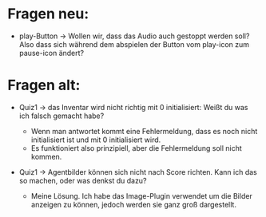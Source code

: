 # Fragen neu:
- play-Button -> Wollen wir, dass das Audio auch gestoppt werden soll? Also dass sich während dem abspielen der Button vom play-icon zum pause-icon ändert?

# Fragen alt:
-  Quiz1 -> das Inventar wird nicht richtig mit 0 initialisiert: Weißt du was ich falsch gemacht habe?
   -  Wenn man antwortet kommt eine Fehlermeldung, dass es noch nicht initialisiert ist und mit 0 initialisiert wird.
   -  Es funktioniert also prinzipiell, aber die Fehlermeldung soll nicht kommen.
   
-  Quiz1 -> Agentbilder können sich nicht nach Score richten. Kann ich das so machen, oder was denkst du dazu?
   -  Meine Lösung. Ich habe das Image-Plugin verwendet um die Bilder anzeigen zu können, jedoch werden sie ganz groß dargestellt.
   
   
